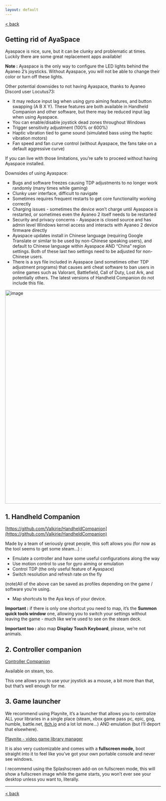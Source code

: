 ```yaml
---
layout: default
---
```

[< back](./)
## Getting rid of AyaSpace

Ayaspace is nice, sure, but it can be clunky and problematic at times. Luckily there are some great replacement apps available! 

**Note :** Ayaspace is the only way to configure the LED lights behind the Ayaneo 2’s joysticks. Without Ayaspace, you will not be able to change their color or turn off these lights. 

Other potential downsides to not having Ayaspace, thanks to Ayaneo Discord user Locutus73: 

- It may reduce input lag when using gyro aiming features, and button swapping (A B X Y). These features are both available in Handheld Companion and other software, but there may be reduced input lag when using Ayaspace.
- You can enable/disable joystick dead zones throughout Windows
- Trigger sensitivity adjustment (100% or 600%)
- Haptic vibration tied to game sound (simulated bass using the haptic vibration motors)
- Fan speed and fan curve control (without Ayaspace, the fans take on a default aggressive curve)

If you can live with those limitations, you’re safe to proceed without having Ayaspace installed. 

Downsides of using Ayaspace: 

- Bugs and software freezes causing TDP adjustments to no longer work randomly (many times while gaming)
- Clunky user interface, difficult to navigate
- Sometimes requires frequent restarts to get core functionality working correctly
- Charging issues - sometimes the device won’t charge until Ayaspace is restarted, or sometimes even the Ayaneo 2 itself needs to be restarted
- Security and privacy concerns - Ayaspace is closed source and has admin level Windows kernel access and interacts with Ayaneo 2 device firmware directly
- Ayaspace updates install in Chinese language (requiring Google Translate or similar to be used by non-Chinese speaking users), and default to Chinese language within Ayaspace AND “China” region settings. Both of these last two settings need to be adjusted for non-Chinese users.
- There is a sys file included in Ayaspace (and sometimes other TDP adjustment programs) that causes anti cheat software to ban users in online games such as Valorant, Battlefield, Call of Duty, Lost Ark, and potentially others. The latest versions of Handheld Companion do not include this file.

<img width="689" alt="image" src="https://user-images.githubusercontent.com/6972693/214900771-a04b9401-588b-479e-be98-5809fd2254e8.png">

## 1. Handheld Companion

[https://github.com/Valkirie/HandheldCompanion](https://github.com/Valkirie/HandheldCompanion)

Made by a team of seriously great people, this soft allows you (for now as the tool seems to get some steam…) : 

- Emulate a controller and have some useful configurations along the way
- Use motion control to use for gyro aiming or emulation
- Control TDP (the only useful feature of Ayaspace)
- Switch resolution and refresh rate on the fly

(note)All of the above can be saved as profiles depending on the game / software you’re using.

- Map shortcuts to the Aya keys of your device.

**Important :** if there is only one shortcut you need to map, it’s the **Summon quick tools window** one, allowing you to switch your settings without leaving the game - much like we’re used to see on the steam deck.

**Important too :** also map **Display Touch Keyboard**, please, we’re not animals.

## 2. Controller companion

[Controller Companion](https://kogatech.itch.io/controller-companion)

Available on steam, too.

This one allows you to use your joystick as a mouse, a bit more than that, but that’s well enough for me.

## 3. Game launcher

We recommend using Playnite, it’s a launcher that allows you to centralize ALL your libraries in a single place (steam, xbox game pass pc, epic, gog, humble, battle.net, [itch.io](http://itch.io) and a lot lot more…) AND emulation (but I’ll deport that elsewhere).

[Playnite - video game library manager](https://playnite.link/)

It is also very customizable and comes with a **fullscreen mode,** boot straight into it to feel like you’ve got your own portable console and never see windows.

I recommend using the Splashscreen add-on on fullscreen mode, this will show a fullscreen image while the game starts, you won’t ever see your desktop unless you want to, literally.

***
[< back](./)
